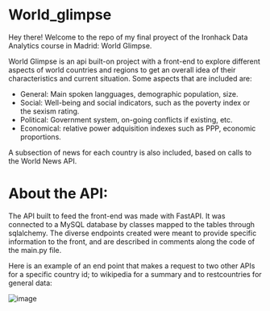 # World_glimpse

Hey there! Welcome to the repo of my final proyect of the Ironhack Data Analytics course in Madrid: World Glimpse.

World Glimpse is an api built-on project with a front-end to explore different aspects of world countries and regions to get an overall idea of their characteristics and current situation. Some aspects that are included are:

+ General: Main spoken langguages, demographic population, size.
+ Social: Well-being and social indicators, such as the poverty index or the sexism rating.
+ Political: Government system, on-going conflicts if existing, etc.
+ Economical: relative power adquisition indexes such as PPP, economic proportions.

A subsection of news for each country is also included, based on calls to the World News API.

# About the API:

The API built to feed the front-end was made with FastAPI. It was connected to a MySQL database by classes mapped to the tables through sqlalchemy.
The diverse endpoints created were meant to provide specific information to the front, and are described in comments along the code of the main.py file.

Here is an example of an end point that makes a request to two other APIs for a specific country id; to wikipedia for a summary and to restcountries for general data:

![image](https://github.com/MartaRggc/world_glimpse_api/assets/137410300/5f1b1ddc-8774-4af5-9a1a-bbed1ceb81d0)

